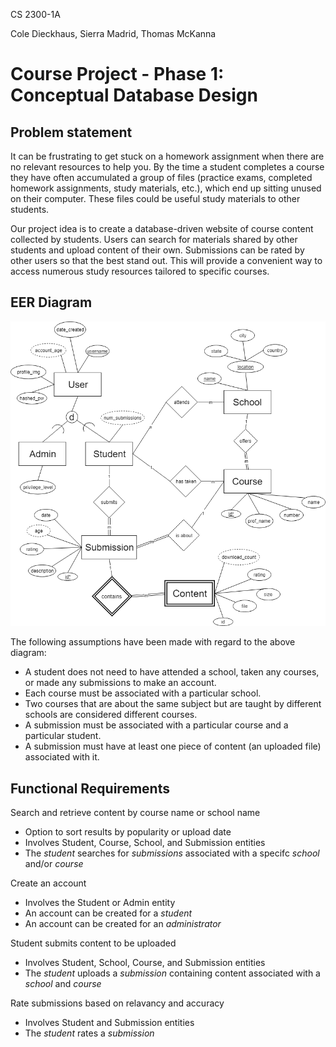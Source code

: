 CS 2300-1A

Cole Dieckhaus, Sierra Madrid, Thomas McKanna

# Course Project - Phase 1: Conceptual Database Design

## Problem statement

It can be frustrating to get stuck on a homework assignment when there are no 
relevant resources to help you. By the time a student completes a course they 
have often accumulated a group of files (practice exams, completed homework 
assignments, study materials, etc.), which end up sitting unused on their computer. 
These files could be useful study materials to other students.

Our project idea is to create a database-driven website of course content
collected by students. Users can search for materials shared by other students 
and upload content of their own. Submissions can be rated by other users so that the 
best stand out. This will provide a convenient way to access numerous study 
resources tailored to specific courses.


## EER Diagram

![DB Diagram](phase_one.png)

The following assumptions have been made with regard to the above diagram:

* A student does not need to have attended a school, taken any courses, or made any submissions to make an account.
* Each course must be associated with a particular school.
* Two courses that are about the same subject but are taught by different schools are considered different courses.
* A submission must be associated with a particular course and a particular student.
* A submission must have at least one piece of content (an uploaded file) associated with it.

## Functional Requirements

Search and retrieve content by course name or school name
* Option to sort results by popularity or upload date
* Involves Student, Course, School, and Submission entities
* The *student* searches for *submissions* associated with a specifc *school* and/or *course*

Create an account
* Involves the Student or Admin entity
* An account can be created for a *student*
* An account can be created for an *administrator*

Student submits content to be uploaded
* Involves Student, School, Course, and Submission entities
* The *student* uploads a *submission* containing content associated with a *school* and *course*

Rate submissions based on relavancy and accuracy 
* Involves Student and Submission entities
* The *student* rates a *submission*
